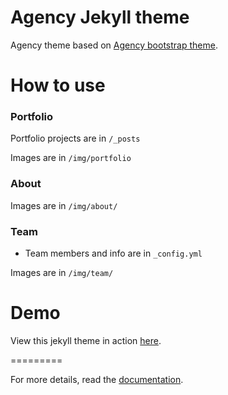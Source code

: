 Agency Jekyll theme
====================

Agency theme based on [Agency bootstrap theme](https://startbootstrap.com/template-overviews/agency/).

# How to use

### Portfolio 

Portfolio projects are in `/_posts`

Images are in `/img/portfolio`

### About

Images are in `/img/about/`

### Team

- Team members and info are in `_config.yml`

Images are in `/img/team/`


# Demo

View this jekyll theme in action [here](https://y7kim.github.io/agency-jekyll-theme).

=========

For more details, read the [documentation](https://jekyllrb.com/).
